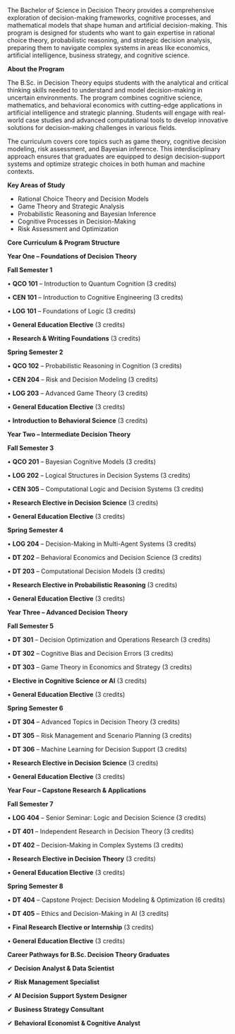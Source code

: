 The Bachelor of Science in Decision Theory provides a comprehensive exploration of decision-making frameworks, cognitive processes, and mathematical models that shape human and artificial decision-making. This program is designed for students who want to gain expertise in rational choice theory, probabilistic reasoning, and strategic decision analysis, preparing them to navigate complex systems in areas like economics, artificial intelligence, business strategy, and cognitive science.

**About the Program**

The B.Sc. in Decision Theory equips students with the analytical and critical thinking skills needed to understand and model decision-making in uncertain environments. The program combines cognitive science, mathematics, and behavioral economics with cutting-edge applications in artificial intelligence and strategic planning. Students will engage with real-world case studies and advanced computational tools to develop innovative solutions for decision-making challenges in various fields.

The curriculum covers core topics such as game theory, cognitive decision modeling, risk assessment, and Bayesian inference. This interdisciplinary approach ensures that graduates are equipped to design decision-support systems and optimize strategic choices in both human and machine contexts.

**Key Areas of Study**

- Rational Choice Theory and Decision Models
- Game Theory and Strategic Analysis
- Probabilistic Reasoning and Bayesian Inference
- Cognitive Processes in Decision-Making
- Risk Assessment and Optimization

**Core Curriculum & Program Structure**

**Year One – Foundations of Decision Theory**

**Fall Semester 1**

•	**QCO 101** – Introduction to Quantum Cognition (3 credits)

•	**CEN 101** – Introduction to Cognitive Engineering (3 credits)

•	**LOG 101** – Foundations of Logic (3 credits)

•	**General Education Elective** (3 credits)

•	**Research & Writing Foundations** (3 credits)

**Spring Semester 2**

•	**QCO 102** – Probabilistic Reasoning in Cognition (3 credits)

•	**CEN 204** – Risk and Decision Modeling (3 credits)

•	**LOG 203** – Advanced Game Theory (3 credits)

•	**General Education Elective** (3 credits)

•	**Introduction to Behavioral Science** (3 credits)

**Year Two – Intermediate Decision Theory**

**Fall Semester 3**

•	**QCO 201** – Bayesian Cognitive Models (3 credits)

•	**LOG 202** – Logical Structures in Decision Systems (3 credits)

•	**CEN 305** – Computational Logic and Decision Systems (3 credits)

•	**Research Elective in Decision Science** (3 credits)

•	**General Education Elective** (3 credits)

**Spring Semester 4**

•	**LOG 204** – Decision-Making in Multi-Agent Systems (3 credits)

•	**DT 202** – Behavioral Economics and Decision Science (3 credits)

•	**DT 203** – Computational Decision Models (3 credits)

•	**Research Elective in Probabilistic Reasoning** (3 credits)

•	**General Education Elective** (3 credits)

**Year Three – Advanced Decision Theory**

**Fall Semester 5**

•	**DT 301** – Decision Optimization and Operations Research (3 credits)

•	**DT 302** – Cognitive Bias and Decision Errors (3 credits)

•	**DT 303** – Game Theory in Economics and Strategy (3 credits)

•	**Elective in Cognitive Science or AI** (3 credits)

•	**General Education Elective** (3 credits)

**Spring Semester 6**

•	**DT 304** – Advanced Topics in Decision Theory (3 credits)

•	**DT 305** – Risk Management and Scenario Planning (3 credits)

•	**DT 306** – Machine Learning for Decision Support (3 credits)

•	**Research Elective in Decision Science** (3 credits)

•	**General Education Elective** (3 credits)

**Year Four – Capstone Research & Applications**

**Fall Semester 7**

•	**LOG 404** – Senior Seminar: Logic and Decision Science (3 credits)

•	**DT 401** – Independent Research in Decision Theory (3 credits)

•	**DT 402** – Decision-Making in Complex Systems (3 credits)

•	**Research Elective in Decision Theory** (3 credits)

•	**General Education Elective** (3 credits)

**Spring Semester 8**

•	**DT 404** – Capstone Project: Decision Modeling & Optimization (6 credits)

•	**DT 405** – Ethics and Decision-Making in AI (3 credits)

•	**Final Research Elective or Internship** (3 credits)

•	**General Education Elective** (3 credits)

**Career Pathways for B.Sc. Decision Theory Graduates**

✔ **Decision Analyst & Data Scientist**

✔ **Risk Management Specialist**

✔ **AI Decision Support System Designer**

✔ **Business Strategy Consultant**

✔ **Behavioral Economist & Cognitive Analyst**